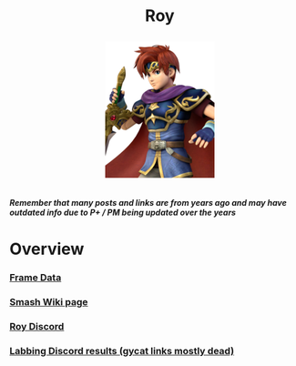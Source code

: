 <div id="toc">
  <ul align="center" style="list-style: none">
      <summary> <h1>
        Roy
        <p><img src="/Images/Characters/Roy.png" alt="Roy.png"></p>
  </ul>
</div>

<h4> <i>Remember that many posts and links are from years ago and may have outdated info due to P+ / PM being updated over the years</i>

<h1> Overview
<h3> <a href="https://rukaidata.com/P+/Roy/">Frame Data</a>
<h3> <a href="https://www.ssbwiki.com/Roy_(PM)">Smash Wiki page</a>
<h3> <a href="https://discord.com/invite/0qBxfYTIuWgzovqo">Roy Discord</a>
<h3> <a href="https://www.reddit.com/r/SSBPM/comments/n0ixby/labbing_discord_results_roy/">Labbing Discord results (gycat links mostly dead)</a>